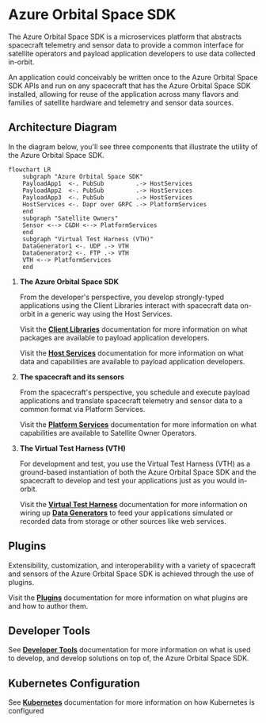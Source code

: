 # Azure Orbital Space SDK

The Azure Orbital Space SDK is a microservices platform that abstracts spacecraft telemetry and sensor data to provide a common interface for satellite operators and payload application developers to use data collected in-orbit.

An application could conceivably be written once to the Azure Orbital Space SDK APIs and run on any spacecraft that has the Azure Orbital Space SDK installed, allowing for reuse of the application across many flavors and families of satellite hardware and telemetry and sensor data sources.

## Architecture Diagram

In the diagram below, you'll see three components that illustrate the utility of the Azure Orbital Space SDK.

```mermaid
flowchart LR
    subgraph "Azure Orbital Space SDK"
    PayloadApp1  <-. PubSub         .-> HostServices
    PayloadApp2  <-. PubSub         .-> HostServices
    PayloadApp3  <-. PubSub         .-> HostServices
    HostServices <-. Dapr over GRPC .-> PlatformServices
    end
    subgraph "Satellite Owners"
    Sensor <--> C&DH <--> PlatformServices
    end
    subgraph "Virtual Test Harness (VTH)"
    DataGenerator1 <-. UDP .-> VTH
    DataGenerator2 <-. FTP .-> VTH
    VTH <--> PlatformServices
    end
```

1. **The Azure Orbital Space SDK**

    From the developer's perspective, you develop strongly-typed applications using the Client Libraries interact with spacecraft data on-orbit in a generic way using the Host Services.

    Visit the **[Client Libraries](./components/client-libraries.md)** documentation for more information on what packages are available to payload application developers.

    Visit the **[Host Services](./components/host-services.md/)** documentation for more information on what data and capabilities are available to payload application developers.

1. **The spacecraft and its sensors**

    From the spacecraft's perspective, you schedule and execute payload applications and translate spacecraft telemetry and sensor data to a common format via Platform Services.

    Visit the **[Platform Services](./components/platform-services.md)** documentation for more information on what capabilities are available to Satellite Owner Operators.

1. **The Virtual Test Harness (VTH)**

    For development and test, you use the Virtual Test Harness (VTH) as a ground-based instantiation of both the Azure Orbital Space SDK and the spacecraft to develop and test your applications just as you would in-orbit.

    Visit the **[Virtual Test Harness](./components/virtual-test-harness.md)** documentation for more information on wiring up **[Data Generators](./components/virtual-test-harness.md#data-generators)** to feed your applications simulated or recorded data from storage or other sources like web services.

## Plugins

Extensibility, customization, and interoperability with a variety of spacecraft and sensors of the Azure Orbital Space SDK is achieved through the use of plugins.

Visit the **[Plugins](./components/plugins.md)** documentation for more information on what plugins are and how to author them.

## Developer Tools

See **[Developer Tools](./developer-tools)** documentation for more information on what is used to develop, and develop solutions on top of, the Azure Orbital Space SDK.

## Kubernetes Configuration

See **[Kubernetes](./kubernetes.md)** documentation for more information on how Kubernetes is configured

